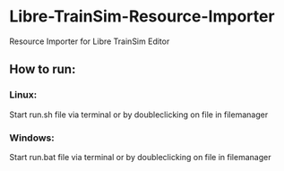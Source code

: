 # Libre-TrainSim-Resource-Importer
Resource Importer for Libre TrainSim Editor

## How to run:
### Linux: 
Start run.sh file via terminal or by doubleclicking on file in filemanager

### Windows:
Start run.bat file via terminal or by doubleclicking on file in filemanager
